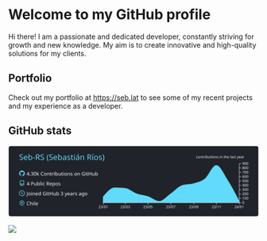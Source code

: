 # Welcome to my GitHub profile

Hi there! I am a passionate and dedicated developer, constantly striving for growth and new knowledge. My aim is to create innovative and high-quality solutions for my clients. 

## Portfolio 
Check out my portfolio at https://seb.lat to see some of my recent projects and my experience as a developer. 

## GitHub stats

![](https://raw.githubusercontent.com/Seb-RS/Seb-RS/master/profile-summary-card-output/react/0-profile-details.svg)

![](http://svg.sebdev.cl/Seb-RS?container_color=1c1b1b&factor_color=1.5&primary_color=2bffff&primary_text_color=ffffff&secondary_text_color=c3c3c3)
